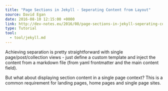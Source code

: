 ```yaml
---
title: "Page Sections in Jekyll - Seperating Content from Layout"
source: David Egan
date: 2016-08-10 12:15:00 +0000
link: http://dev-notes.eu/2016/08/page-sections-in-jekyll-seperating-content-from-layout/
type: Tutorial
tool:
  - tool/jekyll.md
---
```

Achieving separation is pretty straightforward with single page/post/collection views - just define a custom template and inject the content from a markdown file (from yaml frontmatter and the main content field).

But what about displaying section content in a single page context? This is a common requirement for landing pages, home pages and single page sites.





